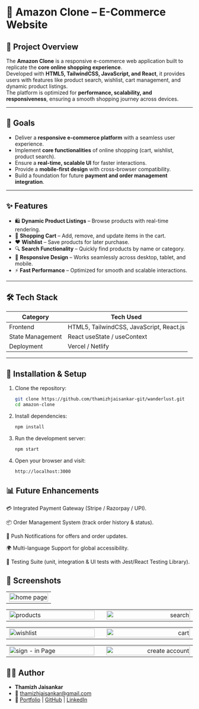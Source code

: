 # 🛒 Amazon Clone – E-Commerce Website  

## 📖 Project Overview  
The **Amazon Clone** is a responsive e-commerce web application built to replicate the **core online shopping experience**.  
Developed with **HTML5, TailwindCSS, JavaScript, and React**, it provides users with features like product search, wishlist, cart management, and dynamic product listings.  
The platform is optimized for **performance, scalability, and responsiveness**, ensuring a smooth shopping journey across devices.  

---

## 🎯 Goals  
- Deliver a **responsive e-commerce platform** with a seamless user experience.  
- Implement **core functionalities** of online shopping (cart, wishlist, product search).  
- Ensure a **real-time, scalable UI** for faster interactions.  
- Provide a **mobile-first design** with cross-browser compatibility.  
- Build a foundation for future **payment and order management integration**.  

---

## ✨ Features  
- 🛍️ **Dynamic Product Listings** – Browse products with real-time rendering.  
- 🛒 **Shopping Cart** – Add, remove, and update items in the cart.  
- ❤️ **Wishlist** – Save products for later purchase.  
- 🔍 **Search Functionality** – Quickly find products by name or category.  
- 📱 **Responsive Design** – Works seamlessly across desktop, tablet, and mobile.  
- ⚡ **Fast Performance** – Optimized for smooth and scalable interactions.  

---

## 🛠️ Tech Stack  

| Category         | Tech Used                        |  
|------------------|----------------------------------|  
| Frontend         | HTML5, TailwindCSS, JavaScript, React.js |  
| State Management | React useState / useContext       |  
| Deployment       | Vercel / Netlify                 |  

---

## 🚀 Installation & Setup  

1. Clone the repository:
   ```bash
   git clone https://github.com/thamizhjaisankar-git/wanderlust.git
   cd amazon-clone
3. Install dependencies:
   ```bash
   npm install

4. Run the development server:
   ```bash
   npm start

5. Open your browser and visit:
   ```bash
   http://localhost:3000


## 📊 Future Enhancements

💳 Integrated Payment Gateway (Stripe / Razorpay / UPI).

📦 Order Management System (track order history & status).

🔔 Push Notifications for offers and order updates.

🌍 Multi-language Support for global accessibility.

🧪 Testing Suite (unit, integration & UI tests with Jest/React Testing Library).


## 📸 Screenshots

<table width="100%">
  <tr>
    <td align="left" width="100%">
      <img src="home page.png" alt="home page" width="100%">
    </td>
</table>

<table width="100%">
  <tr>
    <td align="left" width="50%">
      <img src="all products.png" alt="products" width="100%">
    </td>
    <td width="1%"></td> <!-- gap -->
    <td align="right" width="50%">
      <img src="search" alt="search" width="100%">
    </td>
  </tr>
</table>

<table width="100%">
  <tr>
    <td align="left" width="50%">
      <img src="wishlist.png" alt="wishlist" width="100%">
    </td>
    <td width="1%"></td> <!-- gap -->
    <td align="right" width="50%">
      <img src="cart.png" alt="cart" width="100%">
    </td>
  </tr>
</table>

<table width="100%">
  <tr>
    <td align="left" width="50%">
      <img src="signin.png" alt="sign - in Page" width="100%">
    </td>
    <td width="1%"></td> <!-- gap -->
    <td align="right" width="50%">
      <img src="sign up.png" alt="create account" width="100%">
    </td>
  </tr>
</table>


## 👨‍💻 Author
- **Thamizh Jaisankar**
- 📧 [thamizhjaisankar@gmail.com](mailto:thamizhjaisankar@gmail.com)
- 🔗 [Portfolio](https://portfolio-fawn-beta-24.vercel.app/) | [GitHub](https://github.com/Thamizhjaisankar-git) | [LinkedIn](https://www.linkedin.com/in/thamizhjaisankar)




